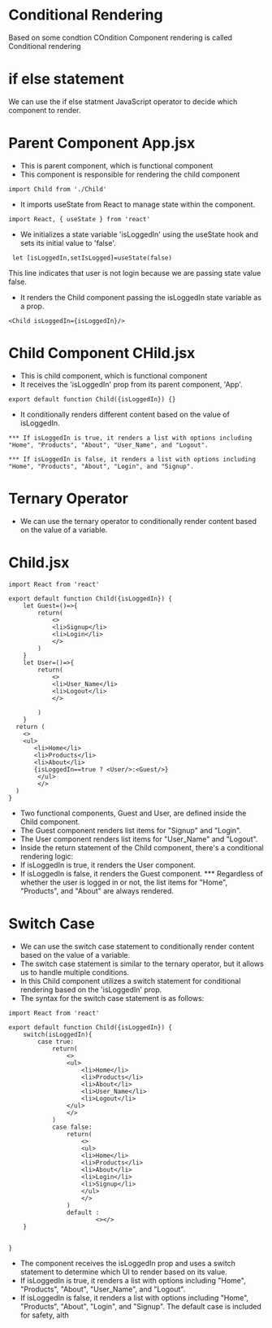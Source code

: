 # Conditional Rendering
Based on some condtion COndition Component rendering is called Conditional rendering

# if else statement
We can use the if else statment JavaScript operator to decide which component to render.

# Parent Component App.jsx
* This is parent component, which is functional component
* This component is responsible for rendering the child component
```
import Child from './Child'

```
* It imports useState from React to manage state within the component.
```
import React, { useState } from 'react'
```
* We initializes a state variable 'isLoggedIn' using the useState hook and sets its initial value to 'false'.
```
 let [isLoggedIn,setIsLogged]=useState(false)
 ```

 This line indicates that user is not login because we are passing state value false.

 * It renders the Child component passing the isLoggedIn state variable as a prop.
 ```
<Child isLoggedIn={isLoggedIn}/>
 ```

 # Child Component CHild.jsx
 * This is child component, which is functional component
 * It receives the 'isLoggedIn' prop from its parent component, 'App'.
 ```
 export default function Child({isLoggedIn}) {}
 ```

 * It conditionally renders different content based on the value of isLoggedIn.
 ```
 *** If isLoggedIn is true, it renders a list with options including "Home", "Products", "About", "User_Name", and "Logout".

 *** If isLoggedIn is false, it renders a list with options including "Home", "Products", "About", "Login", and "Signup".

 ```

 # Ternary Operator 
 * We can use the ternary operator to conditionally render content based on the value of a variable.

 # Child.jsx
```
import React from 'react'

export default function Child({isLoggedIn}) {
    let Guest=()=>{
        return(
            <>
            <li>Signup</li>
            <li>Login</li>
            </>
        )
    }
    let User=()=>{
        return(
            <>
            <li>User_Name</li>
            <li>Logout</li>
            </>

        )
    }
  return (
    <>
    <ul>
       <li>Home</li>
       <li>Products</li>
       <li>About</li>
       {isLoggedIn==true ? <User/>:<Guest/>}
        </ul>
        </>
  )
}

```
 * Two functional components, Guest and User, are defined inside the Child component.
* The Guest component renders list items for "Signup" and "Login".
* The User component renders list items for "User_Name" and "Logout".
* Inside the return statement of the Child component, there's a conditional rendering logic:
* If isLoggedIn is true, it renders the User component.
* If isLoggedIn is false, it renders the Guest component.
***  Regardless of whether the user is logged in or not, the list items for "Home", "Products", and "About" are always rendered.

# Switch Case
* We can use the switch case statement to conditionally render content based on the value of a variable.
* The switch case statement is similar to the ternary operator, but it allows us to handle multiple conditions.
* In this Child component utilizes a switch statement for conditional rendering based on the 'isLoggedIn' prop.
* The syntax for the switch case statement is as follows:

```
import React from 'react'

export default function Child({isLoggedIn}) {
    switch(isLoggedIn){
        case true:
            return(
                <>
                <ul>
                    <li>Home</li>
                    <li>Products</li>
                    <li>About</li>
                    <li>User_Name</li>
                    <li>Logout</li>
                </ul>
                </>
            )
            case false:
                return(
                    <>
                    <ul>
                    <li>Home</li>
                    <li>Products</li>
                    <li>About</li>
                    <li>Login</li>
                    <li>Signup</li>
                    </ul>
                    </>
                )
                default :
                        <></>
    }
   
 
}
```
* The component receives the isLoggedIn prop and uses a switch statement to determine which UI to render based on its value.
* If isLoggedIn is true, it renders a list with options including "Home", "Products", "About", "User_Name", and "Logout".
* If isLoggedIn is false, it renders a list with options including "Home", "Products", "About", "Login", and "Signup".
The default case is included for safety, alth